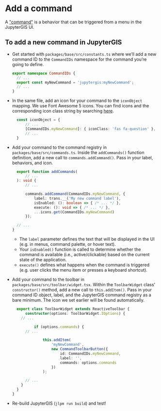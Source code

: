 # Add a command

A ["command"](https://jupyterlab.readthedocs.io/en/stable/user/commands.html)
is a behavior that can be triggered from a menu in the JupyterGIS UI.

## To add a new command in JupyterGIS

* Get started with `packages/base/src/constants.ts` where we’ll add a new command ID to
  the `CommandIDs` namespace for the command you’re going to define.

  ```typescript
  export namespace CommandIDs {
    // ...
    export const myNewCommand = 'jupytergis:myNewCommand';
    // ...
  }
  ```

* In the same file, add an icon for your command to the `iconObject` mapping.
  We use Font Awesome 5 icons.
  You can find icons and the corresponding icon class string by searching
  [here](https://fontawesome.com/v5/icons).

  ```typescript
	const iconObject = {
		// ...
		[CommandIDs.myNewCommand]: { iconClass: 'fas fa-question' },
		// ...
	}
  ```

* Add your command to the command registry in `packages/base/src/commands.ts`.
  Inside the `addCommands()` function definition, add a new call to
  `commands.addCommand()`.
  Pass in your label, behaviors, and icon.


  ```typescript
	export function addCommands(
		// ...
	): void {
		// ...

		commands.addCommand(CommandIDs.myNewCommand, {
			label: trans.__('My new command label'),
			isEnabled: (): boolean => { /* ... */ },
			execute: (): void => { /* ... */ },
			...icons.get(CommandIDs.myNewCommand)
		});

    // ...
  }
  ```

  * The `label` parameter defines the text that will be displayed in the UI (e.g. in
  menus, command palette, or hover text).
  * Your `isEnabled()` function is called to determine whether the command is available
  (i.e., active/clickable) based on the current state of the application.
  * `execute()` defines what happens when the command is triggered (e.g. user clicks the
  menu item or presses a keyboard shortcut).

* Add your command to the toolbar in `packages/base/src/toolbar/widget.tsx`.
  Within the `ToolbarWidget` class' `constructor()` method, add a new call to
  `this.addItem()`.
  Pass in your command ID object, label, and the JupyterGIS command registry as a bare
  minimum.
  The icon we set earlier will be found automatically.

  ```typescript
	export class ToolbarWidget extends ReactiveToolbar {
		constructor(options: ToolbarWidget.IOptions) {
      // ...

			if (options.commands) {
        // ...

				this.addItem(
					'myNewCommand',
					new CommandToolbarButton({
						id: CommandIDs.myNewCommand,
						label: '',
						commands: options.commands
					})
				);

        // ...
      }
    }
  }
  ```

* Re-build JupyterGIS (`jlpm run build`) and test!
